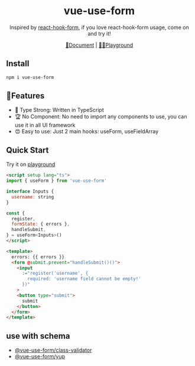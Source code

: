  <h1 align="center">
  vue-use-form
</h1>
<p align="center">
Inspired by <a href="https://react-hook-form.com/">react-hook-form</a>, if you love react-hook-form usage, come on and try it!
</p>
<p align="center">
  <a href="https://vue-use-form.netlify.app/">📝Document</a>
  |
  <a href="https://vue-use-form-play.netlify.app/">
  🤽‍♀️Playground
  </a>
</p>

## Install

```bash
npm i vue-use-form
```

## 🚀Features
- 🦾 Type Strong: Written in TypeScript
- 🏆 No Component: No need to import any components to use, you can use it in all UI framework
- 😍 Easy to use: Just 2 main hooks: useForm, useFieldArray



## Quick Start
Try it on [playground](https://vue-use-form-play.netlify.app/#eNpVUcFugzAM/RUvl7ZSgTui1XaZtHOvuaTUtJnAZImphBD/PoeUrssp8Xt+79mZlO1c7znrjMu/Q0+qVJMmAP0AglYlLJVYuw+YDQGzpvddBLS6MbtQFsUrkrnWjDkht7YZc+PcP1RstIqCs6ZZ7dWHc7ngYlyF2lvHEJAHB62h60GrmOCoKaWBCUTmU1Rghsb3HWxepTeahEmMvjE1whe5gUNKLxRPpsMSAntLV/GO5LqnEFUjxePVBundL6+od2LD0jEBet/7APM+IjdDlxZPw7mzLIUZDmuoKjketztNVZGmkezyYOxkKYzygoea6P4JSxiAKnrCe1iUc+fxjsSyglfD7U7E40Lih1Q2+qU7QCnUdYbtZh14s1+/Lx6PP4P1eCnhSYDGYnuB2hD1DGcEicrjm+wytczil+6r63lg7gl4dCiWKe4zE8CjkLhFIi9gVcQB5VoVz32o+RclxNrU)
```html
<script setup lang="ts">
import { useForm } from 'vue-use-form'

interface Inputs {
  username: string
}

const { 
  register, 
  formState: { errors },
  handleSubmit,
} = useForm<Inputs>()
</script>

<template>
  errors: {{ errors }}
  <form @submit.prevent="handleSubmit()()">
    <input
      :="register('username', {
        required: 'username field cannot be empty!'
      })"
    >
    <button type="submit">
      submit
    </button>
  </form>
</template>
```


## use with schema
- [@vue-use-form/class-validator](https://github.com/vue-use-form/vue-use-form/tree/master/packages/resolver-class-validator)
- [@vue-use-form/yup](https://github.com/vue-use-form/vue-use-form/tree/master/packages/resolver-yup)

